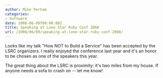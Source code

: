 ```yaml
---
author: Mike Perham
categories:
- Software
date: 2008-06-09T00:00:00Z
title: Speaking at Lone Star Ruby Conf 2008
url: /2008/06/09/speaking-at-lone-star-ruby-conf-2008/
---
```


Looks like my talk "How NOT to Build a Service" has been accepted by the LSRC organizers. I really enjoyed the conference last year and it's an honor to be chosen as one of the speakers this year.

The great thing about the LSRC is proximity: it's two miles from my house. If anyone needs a sofa to crash on -- let me know!
